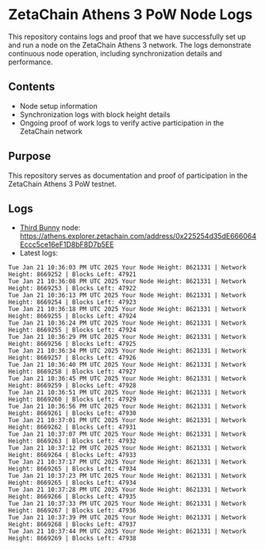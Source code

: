 # ZetaChain Athens 3 PoW Node Logs
This repository contains logs and proof that we have successfully set up and run a node on the ZetaChain Athens 3 network. The logs demonstrate continuous node operation, including synchronization details and performance.

## Contents
- Node setup information
- Synchronization logs with block height details
- Ongoing proof of work logs to verify active participation in the ZetaChain network

## Purpose
This repository serves as documentation and proof of participation in the ZetaChain Athens 3 PoW testnet.

## Logs

- [Third Bunny](https://thirdbunny.xyz/) node: https://athens.explorer.zetachain.com/address/0x225254d35dE666064Eccc5ce16eF1D8bF8D7b5EE
- Latest logs:
```
Tue Jan 21 10:36:03 PM UTC 2025 Your Node Height: 8621331 | Network Height: 8669252 | Blocks Left: 47921
Tue Jan 21 10:36:08 PM UTC 2025 Your Node Height: 8621331 | Network Height: 8669253 | Blocks Left: 47922
Tue Jan 21 10:36:13 PM UTC 2025 Your Node Height: 8621331 | Network Height: 8669254 | Blocks Left: 47923
Tue Jan 21 10:36:18 PM UTC 2025 Your Node Height: 8621331 | Network Height: 8669255 | Blocks Left: 47924
Tue Jan 21 10:36:24 PM UTC 2025 Your Node Height: 8621331 | Network Height: 8669255 | Blocks Left: 47924
Tue Jan 21 10:36:29 PM UTC 2025 Your Node Height: 8621331 | Network Height: 8669256 | Blocks Left: 47925
Tue Jan 21 10:36:34 PM UTC 2025 Your Node Height: 8621331 | Network Height: 8669257 | Blocks Left: 47926
Tue Jan 21 10:36:40 PM UTC 2025 Your Node Height: 8621331 | Network Height: 8669258 | Blocks Left: 47927
Tue Jan 21 10:36:45 PM UTC 2025 Your Node Height: 8621331 | Network Height: 8669259 | Blocks Left: 47928
Tue Jan 21 10:36:51 PM UTC 2025 Your Node Height: 8621331 | Network Height: 8669260 | Blocks Left: 47929
Tue Jan 21 10:36:56 PM UTC 2025 Your Node Height: 8621331 | Network Height: 8669261 | Blocks Left: 47930
Tue Jan 21 10:37:01 PM UTC 2025 Your Node Height: 8621331 | Network Height: 8669262 | Blocks Left: 47931
Tue Jan 21 10:37:07 PM UTC 2025 Your Node Height: 8621331 | Network Height: 8669263 | Blocks Left: 47932
Tue Jan 21 10:37:12 PM UTC 2025 Your Node Height: 8621331 | Network Height: 8669264 | Blocks Left: 47933
Tue Jan 21 10:37:17 PM UTC 2025 Your Node Height: 8621331 | Network Height: 8669265 | Blocks Left: 47934
Tue Jan 21 10:37:23 PM UTC 2025 Your Node Height: 8621331 | Network Height: 8669265 | Blocks Left: 47934
Tue Jan 21 10:37:28 PM UTC 2025 Your Node Height: 8621331 | Network Height: 8669266 | Blocks Left: 47935
Tue Jan 21 10:37:33 PM UTC 2025 Your Node Height: 8621331 | Network Height: 8669267 | Blocks Left: 47936
Tue Jan 21 10:37:39 PM UTC 2025 Your Node Height: 8621331 | Network Height: 8669268 | Blocks Left: 47937
Tue Jan 21 10:37:44 PM UTC 2025 Your Node Height: 8621331 | Network Height: 8669269 | Blocks Left: 47938
```
